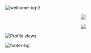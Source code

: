 ![welcome-bg-2](https://user-images.githubusercontent.com/50290580/124369381-11ed1800-dc74-11eb-90a9-2ff2073c3b97.jpg)


<p align="center">
    <a href="https://github.com/Hydroxzz">
        <img src="https://lanyard.cnrad.dev/api/823032594698338305"/>
    </a>
</p>


<p align="center">
  <img src="https://github-readme-stats.vercel.app/api?username=Hydroxzz&show_icons=true&theme=radical" />
</p>



![Profile views](https://gpvc.arturio.dev/Hydroxzz)

![footer-bg](https://user-images.githubusercontent.com/50290580/124369382-144f7200-dc74-11eb-807a-f10a7a502dd9.jpg)
